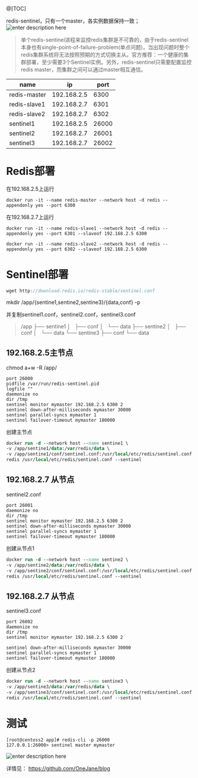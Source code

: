 @[TOC]

redis-sentinel，只有一个master，各实例数据保持一致；
![enter description here](https://www.github.com/OneJane/blog/raw/master/小书匠/1563845335877.png)
> 单个redis-sentinel进程来监控redis集群是不可靠的，由于redis-sentinel本身也有single-point-of-failure-problem(单点问题)，当出现问题时整个redis集群系统将无法按照预期的方式切换主从。官方推荐：一个健康的集群部署，至少需要3个Sentinel实例。另外，redis-sentinel只需要配置监控redis master，而集群之间可以通过master相互通信。


|  name   |   ip  |   port  |
| --- | --- | --- |
|  redis-master   |   192.168.2.5 |   6300  |
|   redis-slave1  |   192.168.2.7  |  6301   |
|   redis-slave2  |  192.168.2.7   |    6302 |
|   sentinel1  |   192.168.2.5 |   26000  |
|   sentinel2  |   192.168.2.7  |  26001   |
|   sentinel3  |  192.168.2.7   |   26002  |

# Redis部署
在192.168.2.5上运行

``` dsconfig
docker run -it --name redis-master --network host -d redis --appendonly yes --port 6300
```

在192.168.2.7上运行

``` lsl
docker run -it --name redis-slave1 --network host -d redis --appendonly yes --port 6301 --slaveof 192.168.2.5 6300

docker run -it --name redis-slave2 --network host -d redis --appendonly yes --port 6302 --slaveof 192.168.2.5 6300
```
# Sentinel部署

``` groovy
wget http://download.redis.io/redis-stable/sentinel.conf
```
mkdir /app/{sentine1,sentine2,sentine3}/{data,conf} -p

并复制sentinel1.conf，sentinel2.conf，sentinel3.conf

> /app
├── sentine1
│   ├── conf
│   └── data
├── sentine2
│   ├── conf
│   └── data
└── sentine3
    ├── conf
    └── data
		  
## 192.168.2.5主节点

chmod a+w -R /app/
``` 
port 26000
pidfile /var/run/redis-sentinel.pid
logfile ""
daemonize no
dir /tmp
sentinel monitor mymaster 192.168.2.5 6300 2
sentinel down-after-milliseconds mymaster 30000
sentinel parallel-syncs mymaster 1
sentinel failover-timeout mymaster 180000
```
创建主节点

``` stata
docker run -d --network host --name sentine1 \
-v /app/sentine1/data:/var/redis/data \
-v /app/sentine1/conf/sentinel.conf:/usr/local/etc/redis/sentinel.conf \
redis /usr/local/etc/redis/sentinel.conf --sentinel
```

## 192.168.2.7 从节点

sentinel2.conf 
``` 
port 26001
daemonize no
dir /tmp
sentinel monitor mymaster 192.168.2.5 6300 2
sentinel down-after-milliseconds mymaster 30000
sentinel parallel-syncs mymaster 1
sentinel failover-timeout mymaster 180000
```

创建从节点1
``` stata
docker run -d --network host --name sentine2 \
-v /app/sentine2/data:/var/redis/data \
-v /app/sentine2/conf/sentinel.conf:/usr/local/etc/redis/sentinel.conf \
redis /usr/local/etc/redis/sentinel.conf --sentinel
```
## 192.168.2.7 从节点

sentinel3.conf 
``` 
port 26002
daemonize no
dir /tmp
sentinel monitor mymaster 192.168.2.5 6300 2

sentinel down-after-milliseconds mymaster 30000
sentinel parallel-syncs mymaster 1
sentinel failover-timeout mymaster 180000
```
创建从节点2
``` stata
docker run -d --network host --name sentine3 \
-v /app/sentine3/data:/var/redis/data \
-v /app/sentine3/conf/sentinel.conf:/usr/local/etc/redis/sentinel.conf \
redis /usr/local/etc/redis/sentinel.conf --sentinel
```
# 测试

``` 
[root@centoss2 app]# redis-cli -p 26000
127.0.0.1:26000> sentinel master mymaster
```

![enter description here](https://www.github.com/OneJane/blog/raw/master/小书匠/1563846494036.png)




详情见：
https://github.com/OneJane/blog
